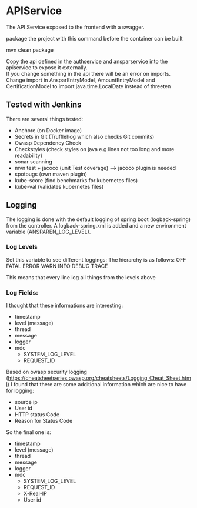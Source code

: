 
# APIService

The API Service exposed to the frontend with a swagger.

package the project with this command before the container can be built

mvn clean package

Copy the api defined in the authservice and ansparservice into the apiservice to expose it externally.<br/>
If you change something in the api there will be an error on imports.<br/>
Change import in AnsparEntryModel, AmountEntryModel and CertificationModel to import java.time.LocalDate instead of threeten


## Tested with Jenkins


There are several things tested:
* Anchore (on Docker image)
* Secrets in Git (Trufflehog which also checks Git commits)
* Owasp Dependency Check
* Checkstyles (check styles on java e.g lines not too long and more readability)
* sonar scanning
* mvn test + jacoco (unit Test coverage) --> jacoco plugin is needed
* spotbugs (own maven plugin)
* kube-score (find benchmarks for kubernetes files)
* kube-val (validates kubernetes files)


## Logging

The logging is done with the default logging of spring boot (logback-spring) from the controller.
A logback-spring.xml is added and a new environment variable (ANSPAREN_LOG_LEVEL).


### Log Levels
Set this variable to see different loggings:
The hierarchy is as follows:
OFF
FATAL
ERROR
WARN
INFO
DEBUG
TRACE


This means that every line log all things from the levels above

### Log Fields:

I thought that these informations are interesting:

* timestamp
* level (message)
* thread
* message
* logger
* mdc
  * SYSTEM_LOG_LEVEL
  * REQUEST_ID

Based on owasp security logging (https://cheatsheetseries.owasp.org/cheatsheets/Logging_Cheat_Sheet.html) I found that there are some additional information which are nice to have for logging:

* source ip
* User id
* HTTP status Code
* Reason for Status Code



So the final one is:

* timestamp
* level (message)
* thread
* message
* logger
* mdc
  * SYSTEM_LOG_LEVEL
  * REQUEST_ID
  * X-Real-IP
  * User id